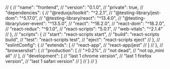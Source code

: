 // {
//   "name": "frontend",
//   "version": "0.1.0",
//   "private": true,
//   "dependencies": {
//     "@reduxjs/toolkit": "^2.2.1",
//     "@testing-library/jest-dom": "^5.17.0",
//     "@testing-library/react": "^13.4.0",
//     "@testing-library/user-event": "^13.5.0",
//     "react": "^18.2.0",
//     "react-dom": "^18.2.0",
//     "react-redux": "^9.1.0",
//     "react-scripts": "5.0.1",
//     "web-vitals": "^2.1.4"
//   },
//   "scripts": {
//     "start": "react-scripts start",
//     "build": "react-scripts build",
//     "test": "react-scripts test",
//     "eject": "react-scripts eject"
//   },
//   "eslintConfig": {
//     "extends": [
//       "react-app",
//       "react-app/jest"
//     ]
//   },
//   "browserslist": {
//     "production": [
//       ">0.2%",
//       "not dead",
//       "not op_mini all"
//     ],
//     "development": [
//       "last 1 chrome version",
//       "last 1 firefox version",
//       "last 1 safari version"
//     ]
//   }
// }